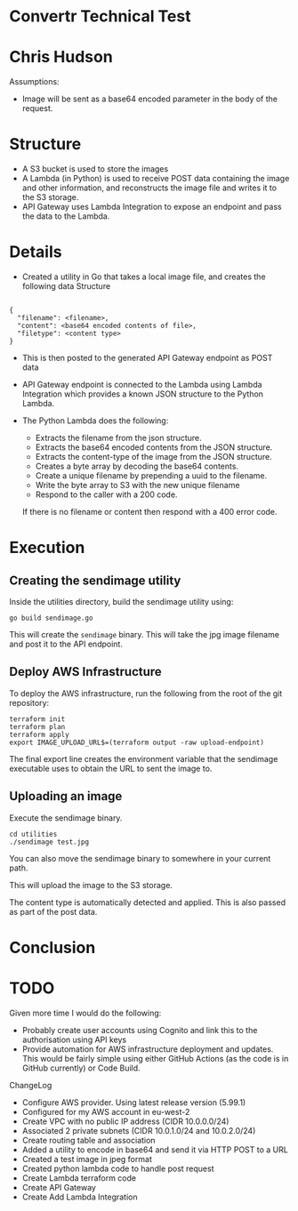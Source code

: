 # Convertr Technical Test
# Chris Hudson

Assumptions:
* Image will be sent as a base64 encoded parameter in the body of the request.

# Structure
* A S3 bucket is used to store the images
* A Lambda (in Python) is used to receive POST data containing the image and other information, and reconstructs the image file and writes it to the S3 storage.
* API Gateway uses Lambda Integration to expose an endpoint and pass the data to the Lambda.

# Details
* Created a utility in Go that takes a local image file, and creates the following data Structure
```

{
  "filename": <filename>,
  "content": <base64 encoded contents of file>,
  "filetype": <content type>
}

```

* This is then posted to the generated API Gateway endpoint as POST data
* API Gateway endpoint is connected to the Lambda using Lambda Integration which provides a known JSON structure to the Python Lambda.
* The Python Lambda does the following:
  * Extracts the filename from the json structure.
  * Extracts the base64 encoded contents from the JSON structure.
  * Extracts the content-type of the image from the JSON structure.
  * Creates a byte array by decoding the base64 contents.
  * Create a unique filename by prepending a uuid to the filename.
  * Write the byte array to S3 with the new unique filename
  * Respond to the caller with a 200 code.

  If there is no filename or content then respond with a 400 error code.

# Execution
## Creating the sendimage utility

Inside the utilities directory, build the sendimage utility using:
```
go build sendimage.go
```
This will create the `sendimage` binary.  This will take the jpg image filename and post it to the API endpoint.

## Deploy AWS Infrastructure
To deploy the AWS infrastructure, run the following from the root of the git repository:
```
terraform init
terraform plan
terraform apply
export IMAGE_UPLOAD_URL$=(terraform output -raw upload-endpoint)
```

The final export line creates the environment variable that the sendimage executable uses to obtain the URL to sent the image to.

## Uploading an image
Execute the sendimage binary.
```
cd utilities
./sendimage test.jpg

```
You can also move the sendimage binary to somewhere in your current path.

This will upload the image to the S3 storage.

The content type is automatically detected and applied.  This is also passed as part of the post data.

# Conclusion

# TODO
Given more time I would do the following:
* Probably create user accounts using Cognito and link this to the authorisation using API keys
* Provide automation for AWS infrastructure deployment and updates.  This would be fairly simple using either GitHub Actions (as the code is in GitHub currently) or Code Build.

ChangeLog
* Configure AWS provider.  Using latest release version (5.99.1)
* Configured for my AWS account in eu-west-2
* Create VPC with no public IP address (CIDR 10.0.0.0/24)
* Associated 2 private subnets (CIDR 10.0.1.0/24 and 10.0.2.0/24)
* Create routing table and association
* Added a utility to encode in base64 and send it via HTTP POST to a URL
* Created a test image in jpeg format
* Created python lambda code to handle post request
* Create Lambda terraform code
* Create API Gateway
* Create Add Lambda Integration
